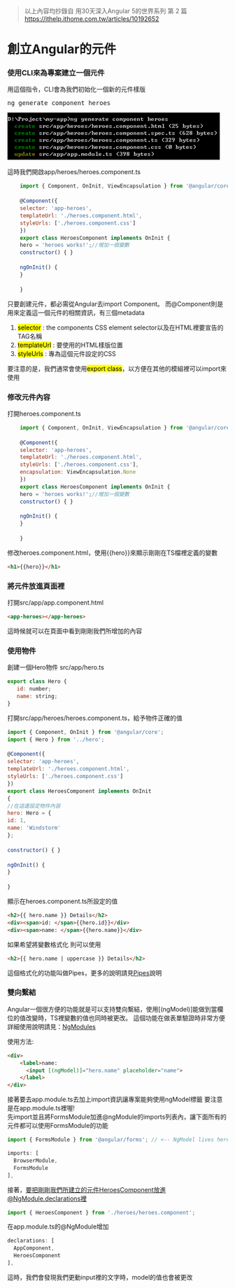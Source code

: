 > 以上內容均抄錄自 用30天深入Angular 5的世界系列 第 2 篇  
> https://ithelp.ithome.com.tw/articles/10192652

# 創立Angular的元件
### 使用CLI來為專案建立一個元件
用這個指令，CLI會為我們初始化一個新的元件樣版 
<pre>
ng generate component heroes
</pre>

![](/source/images/component.png)
  
這時我們開啟app/heroes/heroes.component.ts
```javascript
    import { Component, OnInit, ViewEncapsulation } from '@angular/core';

    @Component({
    selector: 'app-heroes',
    templateUrl: './heroes.component.html',
    styleUrls: ['./heroes.component.css']
    })
    export class HeroesComponent implements OnInit {
    hero = 'heroes works!';//增加一個變數
    constructor() { }

    ngOnInit() {
    }

    }
```
  
只要創建元件，都必需從Angular去import Component。 而@Component則是用來定義這一個元件的相關資訊，有三個metadata
1. <mark>selector</mark> : the components CSS element selector以及在HTML裡要宣告的TAG名稱
2. <mark>templateUrl</mark> : 要使用的HTML樣版位置
3. <mark>styleUrls</mark> : 專為這個元件設定的CSS
  
要注意的是，我們通常會使用<mark>export class</mark>，以方便在其他的模組裡可以import來使用

### 修改元件內容
打開heroes.component.ts
```javascript
    import { Component, OnInit, ViewEncapsulation } from '@angular/core';

    @Component({
    selector: 'app-heroes',
    templateUrl: './heroes.component.html',
    styleUrls: ['./heroes.component.css'],
    encapsulation: ViewEncapsulation.None
    })
    export class HeroesComponent implements OnInit {
    hero = 'heroes works!';//增加一個變數
    constructor() { }

    ngOnInit() {
    }

    }
```
  
修改heroes.component.html，使用{{hero}}來顯示剛剛在TS檔裡定義的變數
```html
<h1>{{hero}}</h1>
```
  
### 將元件放進頁面裡

打開src/app/app.component.html
```html
<app-heroes></app-heroes>
```
  
這時候就可以在頁面中看到剛剛我們所增加的內容
  
### 使用物件
創建一個Hero物件 src/app/hero.ts
```javascript
export class Hero { 
   id: number; 
   name: string; 
}
```
  
打開src/app/heroes/heroes.component.ts，給予物件正確的值
```javascript
import { Component, OnInit } from '@angular/core';
import { Hero } from '../hero';

@Component({
selector: 'app-heroes',
templateUrl: './heroes.component.html',
styleUrls: ['./heroes.component.css']
})
export class HeroesComponent implements OnInit 
{
//在這邊設定物件內容
hero: Hero = {
id: 1,
name: 'Windstorm'
};

constructor() { }

ngOnInit() {
}

}
```
  
顯示在heroes.component.ts所設定的值
  
```html
<h2>{{ hero.name }} Details</h2>
<div><span>id: </span>{{hero.id}}</div>
<div><span>name: </span>{{hero.name}}</div>
```
  
如果希望將變數格式化 則可以使用
```html
<h2>{{ hero.name | uppercase }} Details</h2>
```
  
這個格式化的功能叫做Pipes，更多的說明請見<a href="https://angular.io/guide/pipes">Pipes</a>說明
  
### 雙向繫結
Angular一個很方便的功能就是可以支持雙向繫結，使用[(ngModel)]能做到當欄位的值改變時，TS裡變數的值也同時被更改。
這個功能在做表單驗證時非常方便 詳細使用說明請見：<a href="https://angular.io/guide/ngmodules">NgModules</a>
  
使用方法:  

  
```html
<div>
    <label>name:
      <input [(ngModel)]="hero.name" placeholder="name">
    </label>
</div>
```
  
接著要去app.module.ts去加上import資訊讓專案能夠使用ngModel標籤 要注意是在app.module.ts裡喔!  
先import並且將FormsModule加進@ngModule的imports列表內，讓下面所有的元件都可以使用FormsModule的功能

```javascript
import { FormsModule } from '@angular/forms'; // <-- NgModel lives here
```

```javascript
imports: [
  BrowserModule,
  FormsModule
],
```
  
接著，要把剛剛我們所建立的元件HeroesComponent放進@NgModule.declarations裡
```javascript
import { HeroesComponent } from './heroes/heroes.component';
```
在app.module.ts的@NgModule增加
```javascript
declarations: [
  AppComponent,
  HeroesComponent
],
```
這時，我們會發現我們更動input裡的文字時，model的值也會被更改
